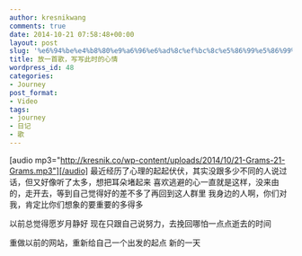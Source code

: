 ```yaml
---
author: kresnikwang
comments: true
date: 2014-10-21 07:58:48+00:00
layout: post
slug: '%e6%94%be%e4%b8%80%e9%a6%96%e6%ad%8c%ef%bc%8c%e5%86%99%e5%86%99%e6%ad%a4%e6%97%b6%e7%9a%84%e5%bf%83%e6%83%85'
title: 放一首歌，写写此时的心情
wordpress_id: 48
categories:
- Journey
post_format:
- Video
tags:
- journey
- 日记
- 歌
---
```


[audio mp3="http://kresnik.co/wp-content/uploads/2014/10/21-Grams-21-Grams.mp3"][/audio]
最近经历了心理的起起伏伏，其实没跟多少不同的人说过话，但又好像听了太多，想把耳朵堵起来
喜欢逃避的心一直就是这样，没来由的，走开去，等到自己觉得好的差不多了再回到这人群里
我身边的人啊，你们对我，肯定比你们想象的要重要的多得多

以前总觉得愿岁月静好
现在只跟自己说努力，去挽回哪怕一点点逝去的时间

重做以前的网站，重新给自己一个出发的起点
新的一天
